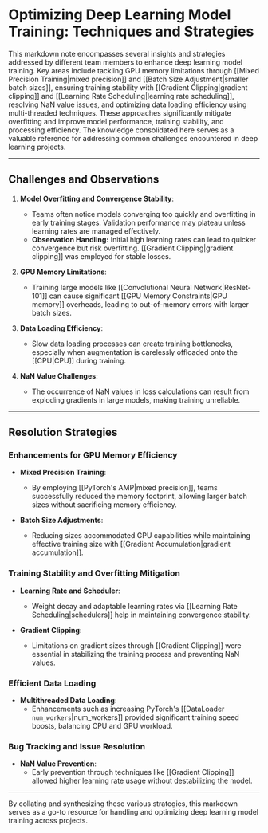 # Optimizing Deep Learning Model Training: Techniques and Strategies

This markdown note encompasses several insights and strategies addressed by different team members to enhance deep learning model training. Key areas include tackling GPU memory limitations through [[Mixed Precision Training|mixed precision]] and [[Batch Size Adjustment|smaller batch sizes]], ensuring training stability with [[Gradient Clipping|gradient clipping]] and [[Learning Rate Scheduling|learning rate scheduling]], resolving NaN value issues, and optimizing data loading efficiency using multi-threaded techniques. These approaches significantly mitigate overfitting and improve model performance, training stability, and processing efficiency. The knowledge consolidated here serves as a valuable reference for addressing common challenges encountered in deep learning projects.

--- 

## Challenges and Observations

1. **Model Overfitting and Convergence Stability**:
    - Teams often notice models converging too quickly and overfitting in early training stages. Validation performance may plateau unless learning rates are managed effectively.
    - **Observation Handling:** Initial high learning rates can lead to quicker convergence but risk overfitting. [[Gradient Clipping|gradient clipping]] was employed for stable losses.

2. **GPU Memory Limitations**:
    - Training large models like [[Convolutional Neural Network|ResNet-101]] can cause significant [[GPU Memory Constraints|GPU memory]] overheads, leading to out-of-memory errors with larger batch sizes.

3. **Data Loading Efficiency**:
    - Slow data loading processes can create training bottlenecks, especially when augmentation is carelessly offloaded onto the [[CPU|CPU]] during training.

4. **NaN Value Challenges**:
    - The occurrence of NaN values in loss calculations can result from exploding gradients in large models, making training unreliable.

--- 

## Resolution Strategies 

### Enhancements for GPU Memory Efficiency

- **Mixed Precision Training**: 
  - By employing [[PyTorch's AMP|mixed precision]], teams successfully reduced the memory footprint, allowing larger batch sizes without sacrificing memory efficiency.
  
- **Batch Size Adjustments**: 
  - Reducing sizes accommodated GPU capabilities while maintaining effective training size with [[Gradient Accumulation|gradient accumulation]].
  
### Training Stability and Overfitting Mitigation

- **Learning Rate and Scheduler**:
  - Weight decay and adaptable learning rates via [[Learning Rate Scheduling|schedulers]] help in maintaining convergence stability.
 
- **Gradient Clipping**:
  - Limitations on gradient sizes through [[Gradient Clipping]] were essential in stabilizing the training process and preventing NaN values.

### Efficient Data Loading

- **Multithreaded Data Loading**:
  - Enhancements such as increasing PyTorch's [[DataLoader `num_workers`|num_workers]] provided significant training speed boosts, balancing CPU and GPU workload.

### Bug Tracking and Issue Resolution

- **NaN Value Prevention**:
  - Early prevention through techniques like [[Gradient Clipping]] allowed higher learning rate usage without destabilizing the model.

---

By collating and synthesizing these various strategies, this markdown serves as a go-to resource for handling and optimizing deep learning model training across projects.

